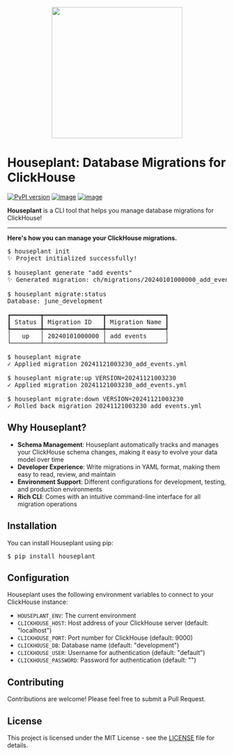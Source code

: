 <p align="center">
   <img src="./houseplant.png" width="300">
</p>

# Houseplant: Database Migrations for ClickHouse

[![PyPI version](https://img.shields.io/pypi/v/houseplant.svg)](https://pypi.python.org/pypi/houseplant)
[![image](https://img.shields.io/pypi/l/houseplant.svg)](https://pypi.org/project/houseplant/)
[![image](https://img.shields.io/pypi/pyversions/houseplant.svg)](https://pypi.org/project/houseplant/)

**Houseplant** is a CLI tool that helps you manage database migrations for ClickHouse!

---

**Here's how you can manage your ClickHouse migrations.**

<pre>
$ houseplant init
✨ Project initialized successfully!

$ houseplant generate "add events"
✨ Generated migration: ch/migrations/20240101000000_add_events.yml

$ houseplant migrate:status
Database: june_development

┏━━━━━━━━┳━━━━━━━━━━━━━━━━┳━━━━━━━━━━━━━━━━┓
┃ Status ┃ Migration ID   ┃ Migration Name ┃
┡━━━━━━━━╇━━━━━━━━━━━━━━━━╇━━━━━━━━━━━━━━━━┩
│   up   │ 20240101000000 │ add events     │
└────────┴────────────────┴────────────────┘

$ houseplant migrate
✓ Applied migration 20241121003230_add_events.yml

$ houseplant migrate:up VERSION=20241121003230
✓ Applied migration 20241121003230_add_events.yml

$ houseplant migrate:down VERSION=20241121003230
✓ Rolled back migration 20241121003230_add_events.yml
</pre>

## Why Houseplant?

- **Schema Management**: Houseplant automatically tracks and manages your ClickHouse schema changes, making it easy to evolve your data model over time
- **Developer Experience**: Write migrations in YAML format, making them easy to read, review, and maintain
- **Environment Support**: Different configurations for development, testing, and production environments
- **Rich CLI**: Comes with an intuitive command-line interface for all migration operations

## Installation

You can install Houseplant using pip:

<pre>
$ pip install houseplant
</pre>

## Configuration

Houseplant uses the following environment variables to connect to your ClickHouse instance:

- `HOUSEPLANT_ENV`: The current environment
- `CLICKHOUSE_HOST`: Host address of your ClickHouse server (default: "localhost")
- `CLICKHOUSE_PORT`: Port number for ClickHouse (default: 9000)
- `CLICKHOUSE_DB`: Database name (default: "development")
- `CLICKHOUSE_USER`: Username for authentication (default: "default")
- `CLICKHOUSE_PASSWORD`: Password for authentication (default: "")

## Contributing

Contributions are welcome! Please feel free to submit a Pull Request.

## License

This project is licensed under the MIT License - see the [LICENSE](LICENSE) file for details.
